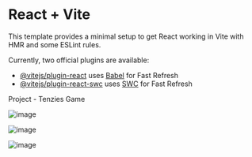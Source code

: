 # React + Vite

This template provides a minimal setup to get React working in Vite with HMR and some ESLint rules.

Currently, two official plugins are available:

- [@vitejs/plugin-react](https://github.com/vitejs/vite-plugin-react/blob/main/packages/plugin-react/README.md) uses [Babel](https://babeljs.io/) for Fast Refresh
- [@vitejs/plugin-react-swc](https://github.com/vitejs/vite-plugin-react-swc) uses [SWC](https://swc.rs/) for Fast Refresh

Project - Tenzies Game

![image](https://github.com/user-attachments/assets/004f2831-6317-4c0a-a2b8-56ac2cf1fbea)

![image](https://github.com/user-attachments/assets/b42aad6b-ad9c-49d2-b345-d3b3d8f47e74)

![image](https://github.com/user-attachments/assets/837e9e36-fb0f-4e2e-b364-f6de60e721dd)

